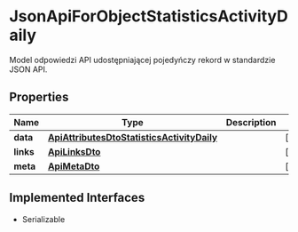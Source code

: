 

# JsonApiForObjectStatisticsActivityDaily

Model odpowiedzi API udostępniającej pojedyńczy rekord w standardzie JSON API.

## Properties

| Name | Type | Description | Notes |
|------------ | ------------- | ------------- | -------------|
|**data** | [**ApiAttributesDtoStatisticsActivityDaily**](ApiAttributesDtoStatisticsActivityDaily.md) |  |  [optional] |
|**links** | [**ApiLinksDto**](ApiLinksDto.md) |  |  [optional] |
|**meta** | [**ApiMetaDto**](ApiMetaDto.md) |  |  [optional] |


## Implemented Interfaces

* Serializable


